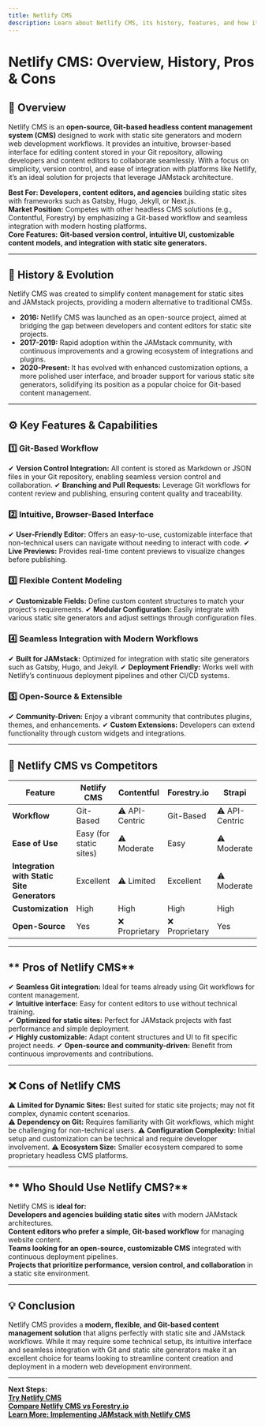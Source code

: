 ```yaml
---
title: Netlify CMS
description: Learn about Netlify CMS, its history, features, and how it compares to other headless CMS and static site management solutions.
---
```


# **Netlify CMS: Overview, History, Pros & Cons**

## **📌 Overview**  
Netlify CMS is an **open-source, Git-based headless content management system (CMS)** designed to work with static site generators and modern web development workflows. It provides an intuitive, browser-based interface for editing content stored in your Git repository, allowing developers and content editors to collaborate seamlessly. With a focus on simplicity, version control, and ease of integration with platforms like Netlify, it’s an ideal solution for projects that leverage JAMstack architecture.

 **Best For:** **Developers, content editors, and agencies** building static sites with frameworks such as Gatsby, Hugo, Jekyll, or Next.js.  
 **Market Position:** Competes with other headless CMS solutions (e.g., Contentful, Forestry) by emphasizing a Git-based workflow and seamless integration with modern hosting platforms.  
 **Core Features:** **Git-based version control, intuitive UI, customizable content models, and integration with static site generators.**

---

## **📜 History & Evolution**  
Netlify CMS was created to simplify content management for static sites and JAMstack projects, providing a modern alternative to traditional CMSs.

- **2016:** Netlify CMS was launched as an open-source project, aimed at bridging the gap between developers and content editors for static site projects.
- **2017-2019:** Rapid adoption within the JAMstack community, with continuous improvements and a growing ecosystem of integrations and plugins.
- **2020-Present:** It has evolved with enhanced customization options, a more polished user interface, and broader support for various static site generators, solidifying its position as a popular choice for Git-based content management.

---

## **⚙️ Key Features & Capabilities**

### **1️⃣ Git-Based Workflow**
✔ **Version Control Integration:** All content is stored as Markdown or JSON files in your Git repository, enabling seamless version control and collaboration.
✔ **Branching and Pull Requests:** Leverage Git workflows for content review and publishing, ensuring content quality and traceability.

### **2️⃣ Intuitive, Browser-Based Interface**
✔ **User-Friendly Editor:** Offers an easy-to-use, customizable interface that non-technical users can navigate without needing to interact with code.
✔ **Live Previews:** Provides real-time content previews to visualize changes before publishing.

### **3️⃣ Flexible Content Modeling**
✔ **Customizable Fields:** Define custom content structures to match your project's requirements.
✔ **Modular Configuration:** Easily integrate with various static site generators and adjust settings through configuration files.

### **4️⃣ Seamless Integration with Modern Workflows**
✔ **Built for JAMstack:** Optimized for integration with static site generators such as Gatsby, Hugo, and Jekyll.
✔ **Deployment Friendly:** Works well with Netlify’s continuous deployment pipelines and other CI/CD systems.

### **5️⃣ Open-Source & Extensible**
✔ **Community-Driven:** Enjoy a vibrant community that contributes plugins, themes, and enhancements.
✔ **Custom Extensions:** Developers can extend functionality through custom widgets and integrations.

---

## **🔄 Netlify CMS vs Competitors**

| Feature                   | Netlify CMS       | Contentful       | Forestry.io      | Strapi           |
|---------------------------|-------------------|------------------|------------------|------------------|
| **Workflow**              |  Git-Based      | ⚠ API-Centric    |  Git-Based     | ⚠ API-Centric    |
| **Ease of Use**           |  Easy (for static sites) | ⚠ Moderate  |  Easy          | ⚠ Moderate      |
| **Integration with Static Site Generators** |  Excellent   | ⚠ Limited    |  Excellent    | ⚠ Moderate      |
| **Customization**         |  High           |  High          |  High          |  High          |
| **Open-Source**           |  Yes            | ❌ Proprietary   | ❌ Proprietary   |  Yes           |

---

## ** Pros of Netlify CMS**  
✔ **Seamless Git integration:** Ideal for teams already using Git workflows for content management.  
✔ **Intuitive interface:** Easy for content editors to use without technical training.  
✔ **Optimized for static sites:** Perfect for JAMstack projects with fast performance and simple deployment.  
✔ **Highly customizable:** Adapt content structures and UI to fit specific project needs.
✔ **Open-source and community-driven:** Benefit from continuous improvements and contributions.

---

## **❌ Cons of Netlify CMS**  
⚠ **Limited for Dynamic Sites:** Best suited for static site projects; may not fit complex, dynamic content scenarios.  
⚠ **Dependency on Git:** Requires familiarity with Git workflows, which might be challenging for non-technical users.
⚠ **Configuration Complexity:** Initial setup and customization can be technical and require developer involvement.
⚠ **Ecosystem Size:** Smaller ecosystem compared to some proprietary headless CMS platforms.

---

## ** Who Should Use Netlify CMS?**  
Netlify CMS is **ideal for:**  
 **Developers and agencies building static sites** with modern JAMstack architectures.  
 **Content editors who prefer a simple, Git-based workflow** for managing website content.  
 **Teams looking for an open-source, customizable CMS** integrated with continuous deployment pipelines.  
 **Projects that prioritize performance, version control, and collaboration** in a static site environment.

---

## **💡 Conclusion**  
Netlify CMS provides a **modern, flexible, and Git-based content management solution** that aligns perfectly with static site and JAMstack workflows. While it may require some technical setup, its intuitive interface and seamless integration with Git and static site generators make it an excellent choice for teams looking to streamline content creation and deployment in a modern web development environment.

---

 **Next Steps:**  
 **[Try Netlify CMS](https://www.netlifycms.org/)**  
 **[Compare Netlify CMS vs Forestry.io](#)**  
 **[Learn More: Implementing JAMstack with Netlify CMS](#)**
